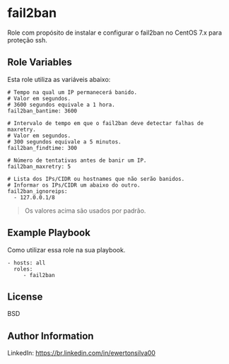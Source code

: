 fail2ban
=========

Role com propósito de instalar e configurar o fail2ban no CentOS 7.x para proteção ssh.

Role Variables
--------------

Esta role utiliza as variáveis abaixo:

```
# Tempo na qual um IP permanecerá banido.
# Valor em segundos.
# 3600 segundos equivale a 1 hora.
fail2ban_bantime: 3600

# Intervalo de tempo em que o fail2ban deve detectar falhas de maxretry.
# Valor em segundos.
# 300 segundos equivale a 5 minutos.
fail2ban_findtime: 300

# Número de tentativas antes de banir um IP.
fail2ban_maxretry: 5

# Lista dos IPs/CIDR ou hostnames que não serão banidos.
# Informar os IPs/CIDR um abaixo do outro.
fail2ban_ignoreips:
  - 127.0.0.1/8
```

> Os valores acima são usados por padrão.

Example Playbook
----------------

Como utilizar essa role na sua playbook.

    - hosts: all
      roles:
         - fail2ban

License
-------

BSD

Author Information
------------------

LinkedIn: https://br.linkedin.com/in/ewertonsilva00
